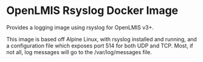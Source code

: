 # OpenLMIS Rsyslog Docker Image

Provides a logging image using rsyslog for OpenLMIS v3+.

This image is based off Alpine Linux, with rsyslog installed and running, and a 
configuration file which exposes port 514 for both UDP and TCP. Most, if not 
all, log messages will go to the /var/log/messages file.
